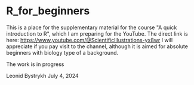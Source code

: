# R_for_beginners
This is a place for the supplementary material for the course "A quick introduction to R", which I am preparing for the YouTube. 
The direct link is here: https://www.youtube.com/@ScientificIllustrations-yx8wr
I will appreciate if you pay visit to the channel, although 
it is aimed for absolute beginners with biology type of a background.

The work is in progress

Leonid Bystrykh
July 4, 2024

